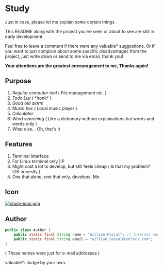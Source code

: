 # Study

Just in case, please let me explain some certain things.

This README along with the project you've seen or about to see are still in early development.

Feel free to leave a comment if there were any valuable\* suggestions. Or if you want to just complain about some specific disadvantages from the project, just write down or send to me via email, thank you!

**Your attentions are the greatest encouragement to me, Thanks again!**

## Purpose
1. *Regular computer tool* ( File management etc. )
2. *Todo List* ( \*honk\* )
3. *Good old alarm*
4. *Music box* ( Local music player )
5. *Calculator*
6. *Word searching* ( Like a dictionary without explainations but words and words only )
7. What else... Oh, that's it

## Features
1. Terminal Interface
2. For Linux terminal only |:P
3. Might cost a lot to develop, but still feels cheap ( Is that my problem? IDK honestly )
4. One that alone, one that only, develops. Me.

## Icon

[![study-icon.png](https://i.postimg.cc/D01pk9Vg/study-icon.png)](https://postimg.cc/vxHt5SZg)

## Author
```Java
public class Author {
    public static final String name = "William-Pascal"; // Internet name
    public static final String email = "william_pascal@outlook.com";
}
```
( Those names were just for e-mail addresses )

valuable*: Judge by your own.
